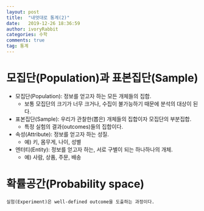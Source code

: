 ```yaml
---
layout: post
title:  "내멋대로 통계(2)"
date:   2019-12-26 18:36:59
author: ivoryRabbit
categories: 수학
comments: true
tag: 통계
---
```


# 모집단(Population)과 표본집단(Sample)

- 모집단(Population): 정보를 얻고자 하는 모든 개체들의 집합.
  - 보통 모집단의 크기가 너무 크거나, 수집이 불가능하기 때문에 분석의 대상이 된다.
- 표본집단(Sample): 우리가 관찰한(뽑은) 개체들의 집합이자 모집단의 부분집합.
  - 특정 실험의 결과(outcomes)들의 집합이다.
- 속성(Attribute): 정보를 얻고자 하는 성질.
  - 예) 키, 몸무게, 나이, 성별
- 엔터티(Entity): 정보를 얻고자 하는, 서로 구별이 되는 하나하나의 개체.
  - 예) 사람, 상품, 주문, 배송
  
# 확률공간(Probability space)

```{definition, name="실험(Experiment)"}
실험(Experiment)은 well-defined outcome을 도출하는 과정이다.
```
